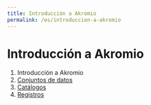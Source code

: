 ```yaml
---
title: Introducción a Akromio
permalink: /es/introduccion-a-akromio
---
```


# Introducción a Akromio

01. Introducción a Akromio
02. [Conjuntos de datos](conjuntos-de-datos)
04. [Catálogos](catálogos)
03. [Registros](registros)
